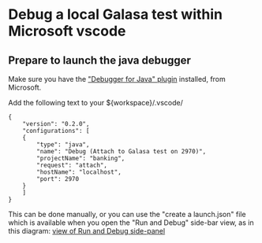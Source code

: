 # Debug a local Galasa test within Microsoft vscode


## Prepare to launch the java debugger
Make sure you have the ["Debugger for Java" plugin](https://github.com/microsoft/vscode-java-debug) installed, from Microsoft.

Add the following text to your ${workspace}/.vscode/
```
{
    "version": "0.2.0",
    "configurations": [
    {
        "type": "java",
        "name": "Debug (Attach to Galasa test on 2970)",
        "projectName": "banking",
        "request": "attach",
        "hostName": "localhost",
        "port": 2970
    }
    ]
}
```

This can be done manually, or you can use the "create a launch.json" file which is available when you open the "Run and Debug" side-bar view, as in this diagram:
[view of Run and Debug side-panel](create-launch-json.png)
